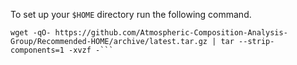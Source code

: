 To set up your `$HOME` directory run the following command.
```shell
wget -qO- https://github.com/Atmospheric-Composition-Analysis-Group/Recommended-HOME/archive/latest.tar.gz | tar --strip-components=1 -xvzf -```
